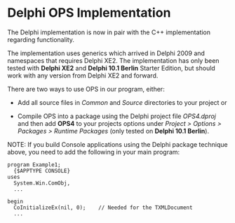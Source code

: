 # Delphi OPS Implementation #

The Delphi implementation is now in pair with the C++ implementation regarding functionality.

The implementation uses generics which arrived in Delphi 2009 and namespaces that requires Delphi XE2.
The implementation has only been tested with **Delphi XE2** and **Delphi 10.1 Berlin** Starter Edition, but should work with any version from Delphi XE2 and forward.

There are two ways to use OPS in our program, either:

* Add all source files in *Common* and *Source* directories to your project or

* Compile OPS into a package using the Delphi project file *OPS4.dproj* and then add **OPS4** to your projects options under *Project > Options > Packages > Runtime Packages* (only tested on **Delphi 10.1 Berlin**).

NOTE: If you build Console applications using the Delphi package technique above, you need to add the following in your main program:

    program Example1;
      {$APPTYPE CONSOLE}
    uses
      System.Win.ComObj,
      ...

    begin
      CoInitializeEx(nil, 0);    // Needed for the TXMLDocument
      ...

